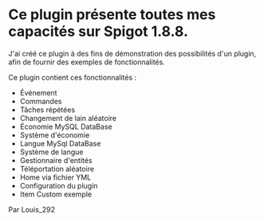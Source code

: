 # Ce plugin présente toutes mes capacités sur Spigot 1.8.8.
J'ai créé ce plugin à des fins de démonstration des possibilités d'un plugin, afin de fournir des exemples de fonctionnalités.

Ce plugin contient ces fonctionnalités :

- Événement 
- Commandes
- Tâches répétées
- Changement de lain aléatoire
- Économie MySQL DataBase
- Système d'économie
- Langue MySql DataBase
- Système de langue
- Gestionnaire d'entités
- Téléportation aléatoire
- Home via fichier YML 
- Configuration du plugin
- Item Custom exemple

Par Louis_292
